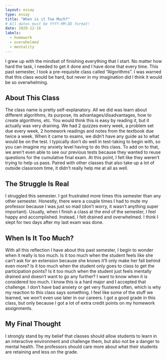 ```yaml
---
layout: essay
type: essay
title: "When is it Too Much?"
# All dates must be YYYY-MM-DD format!
date: 2020-12-16
labels:
  - homework
  - overwhelmed
  - mentality
---
```


I grew up with the mindset of finishing everything that I start.  No matter how hard the task, I needed to get it done and I have done that every time.  This past semester, I took a pre-requisite class called “Algorithms”.  I was warned that this class would be hard, but never in my imagination did I think it would be so overwhelming.  

## About This Class

The class name is pretty self-explanatory.  All we did was learn about different algorithms, its purpose, its advantages/disadvantages, how to create algorithms, etc.  You would think this is easy by reading it, but it actually was very draining.  We had 2 quizzes every week, a problem set due every week, 2 homework readings and notes from the textbook due twice a week.  When it came to exams, we didn’t have any guide as to what would be on the test.  I typically don’t do well in test-taking to begin with, so you can imagine my anxiety level having to do this class.  To add on to that, we aren’t even able to see our previous tests because they wanted to reuse questions for the cumulative final exam.  At this point, I felt like they weren’t trying to help us pass.  Paired with other classes that also take up a lot of outside classroom time, it didn’t really help me at all as well.  

## The Struggle Is Real

I struggled this semester.  I got frustrated more times this semester than any other semester. Honestly, there were a couple times I had to mute my professor because I was just so mad (don’t worry, it wasn’t anything super important).  Usually, when I finish a class at the end of the semester, I feel happy and accomplished.  Instead, I felt drained and overwhelmed.  I think I slept for two days after my last exam was done.  

## When Is It Too Much?

With all this reflection I have about this past semester, I begin to wonder when it really is too much.  Is it too much when the student feels like she can’t ask for an extension because she knows it’ll only make her fall behind even more?  Is it too much when the student only goes to class to get the participation points?  Is it too much when the student just feels mentally drained and doesn’t want to go any further?  I want to know when it is considered too much.  I know this is a hard major and I accepted that challenge.  I don’t have bad anxiety or get very flustered often, which is why my reaction to this class says something.  I feel like some of the stuff we learned, we won’t even use later in our careers.  I got a good grade in this class, but only because I got a lot of extra credit points on my homework assignments.  

## My Final Thought

I strongly stand by my belief that classes should allow students to learn in an interactive environment and challenge them, but also not be a danger to mental health.  The professors should care more about what their students are retaining and less on the grade.  
